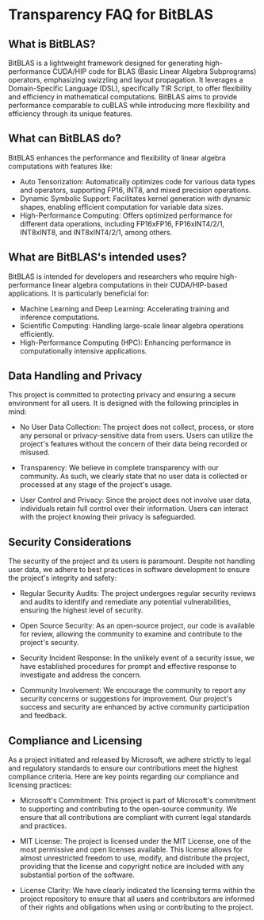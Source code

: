 # Transparency FAQ for BitBLAS

## What is BitBLAS?

BitBLAS is a lightweight framework designed for generating high-performance CUDA/HIP code for BLAS (Basic Linear Algebra Subprograms) operators, emphasizing swizzling and layout propagation. It leverages a Domain-Specific Language (DSL), specifically TIR Script, to offer flexibility and efficiency in mathematical computations. BitBLAS aims to provide performance comparable to cuBLAS while introducing more flexibility and efficiency through its unique features.

## What can BitBLAS do?

BitBLAS enhances the performance and flexibility of linear algebra computations with features like:

- Auto Tensorization: Automatically optimizes code for various data types and operators, supporting FP16, INT8, and mixed precision operations.
- Dynamic Symbolic Support: Facilitates kernel generation with dynamic shapes, enabling efficient computation for variable data sizes.
- High-Performance Computing: Offers optimized performance for different data operations, including FP16xFP16, FP16xINT4/2/1, INT8xINT8, and INT8xINT4/2/1, among others.

## What are BitBLAS's intended uses?

BitBLAS is intended for developers and researchers who require high-performance linear algebra computations in their CUDA/HIP-based applications. It is particularly beneficial for:

- Machine Learning and Deep Learning: Accelerating training and inference computations.
- Scientific Computing: Handling large-scale linear algebra operations efficiently.
- High-Performance Computing (HPC): Enhancing performance in computationally intensive applications.

## Data Handling and Privacy

This project is committed to protecting privacy and ensuring a secure environment for all users. It is designed with the following principles in mind:

- No User Data Collection: The project does not collect, process, or store any personal or privacy-sensitive data from users. Users can utilize the project's features without the concern of their data being recorded or misused.

- Transparency: We believe in complete transparency with our community. As such, we clearly state that no user data is collected or processed at any stage of the project's usage.

- User Control and Privacy: Since the project does not involve user data, individuals retain full control over their information. Users can interact with the project knowing their privacy is safeguarded.

## Security Considerations

The security of the project and its users is paramount. Despite not handling user data, we adhere to best practices in software development to ensure the project's integrity and safety:

- Regular Security Audits: The project undergoes regular security reviews and audits to identify and remediate any potential vulnerabilities, ensuring the highest level of security.

- Open Source Security: As an open-source project, our code is available for review, allowing the community to examine and contribute to the project's security.

- Security Incident Response: In the unlikely event of a security issue, we have established procedures for prompt and effective response to investigate and address the concern.

- Community Involvement: We encourage the community to report any security concerns or suggestions for improvement. Our project's success and security are enhanced by active community participation and feedback.

## Compliance and Licensing

As a project initiated and released by Microsoft, we adhere strictly to legal and regulatory standards to ensure our contributions meet the highest compliance criteria. Here are key points regarding our compliance and licensing practices:

- Microsoft's Commitment: This project is part of Microsoft's commitment to supporting and contributing to the open-source community. We ensure that all contributions are compliant with current legal standards and practices.

- MIT License: The project is licensed under the MIT License, one of the most permissive and open licenses available. This license allows for almost unrestricted freedom to use, modify, and distribute the project, providing that the license and copyright notice are included with any substantial portion of the software.

- License Clarity: We have clearly indicated the licensing terms within the project repository to ensure that all users and contributors are informed of their rights and obligations when using or contributing to the project.

